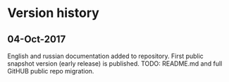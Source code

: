 # Version history

## 04-Oct-2017
English and russian documentation added to repository. First public snapshot version (early release) is published.
TODO: README.md and full GitHUB public repo migration.
